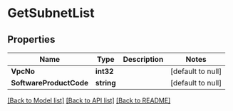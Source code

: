 # GetSubnetList

## Properties
Name | Type | Description | Notes
------------ | ------------- | ------------- | -------------
**VpcNo** | **int32** |  | [default to null]
**SoftwareProductCode** | **string** |  | [default to null]

[[Back to Model list]](../README.md#documentation-for-models) [[Back to API list]](../README.md#documentation-for-api-endpoints) [[Back to README]](../README.md)


